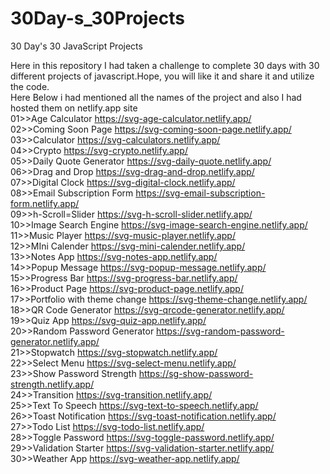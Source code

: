 # 30Day-s_30Projects

30 Day's 30 JavaScript Projects

Here in this repository I had taken a challenge to complete 30 days with 30 different projects of javascript.Hope, you will like it and share it and utilize the code.</br>
Here Below i had mentioned all the names of the project and also I had hosted them on netlify.app site </br>
01>>Age Calculator https://svg-age-calculator.netlify.app/</br>
02>>Coming Soon Page https://svg-coming-soon-page.netlify.app/</br>
03>>Calculator https://svg-calculators.netlify.app/</br>
04>>Crypto https://svg-crypto.netlify.app/</br>
05>>Daily Quote Generator https://svg-daily-quote.netlify.app/</br>
06>>Drag and Drop https://svg-drag-and-drop.netlify.app/</br>
07>>Digital Clock https://svg-digital-clock.netlify.app/</br>
08>>Email Subscription Form https://svg-email-subscription-form.netlify.app/</br>
09>>h-Scroll=Slider https://svg-h-scroll-slider.netlify.app/</br>
10>>Image Search Engine https://svg-image-search-engine.netlify.app/</br>
11>>Music Player https://svg-music-player.netlify.app/</br>
12>>MIni Calender https://svg-mini-calender.netlify.app/</br>
13>>Notes App https://svg-notes-app.netlify.app/</br>
14>>Popup Message https://svg-popup-message.netlify.app/</br>
15>>Progress Bar https://svg-progress-bar.netlify.app/</br>
16>>Product Page https://svg-product-page.netlify.app/</br>
17>>Portfolio with theme change https://svg-theme-change.netlify.app/</br>
18>>QR Code Generator https://svg-qrcode-generator.netlify.app/</br>
19>>Quiz App https://svg-quiz-app.netlify.app/</br>
20>>Random Password Generator https://svg-random-password-generator.netlify.app/</br>
21>>Stopwatch https://svg-stopwatch.netlify.app/</br>
22>>Select Menu https://svg-select-menu.netlify.app/</br>
23>>Show Password Strength https://sg-show-password-strength.netlify.app/</br>
24>>Transition https://svg-transition.netlify.app/</br>
25>>Text To Speech https://svg-text-to-speech.netlify.app/</br>
26>>Toast Notification https://svg-toast-notification.netlify.app/</br>
27>>Todo List https://svg-todo-list.netlify.app/</br>
28>>Toggle Password https://svg-toggle-password.netlify.app/</br>
29>>Validation Starter https://svg-validation-starter.netlify.app/</br>
30>>Weather App https://svg-weather-app.netlify.app/</br>
